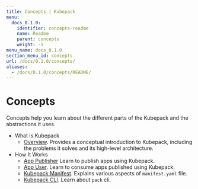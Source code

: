 ```yaml
---
title: Concepts | Kubepack
menu:
  docs_0.1.0:
    identifier: concepts-readme
    name: Readme
    parent: concepts
    weight: -1
menu_name: docs_0.1.0
section_menu_id: concepts
url: /docs/0.1.0/concepts/
aliases:
  - /docs/0.1.0/concepts/README/
---
```


# Concepts

Concepts help you learn about the different parts of the Kubepack and the abstractions it uses.

- What is Kubepack
  - [Overview](/docs/0.1.0/concepts/what/overview). Provides a conceptual introduction to Kubepack, including the problems it solves and its high-level architecture.
- How It Works
  - [App Publisher](/docs/0.1.0/concepts/how/publisher) Learn to publish apps using Kubepack.
  - [App User](/docs/0.1.0/concepts/how/user). Learn to consume apps published using Kubepack.
  - [Kubepack Manifest](/docs/0.1.0/concepts/how/manifest). Explains various aspects of `manifest.yaml` file.
  - [Kubepack CLI](/docs/0.1.0/concepts/how/cli). Learn about `pack` cli.
